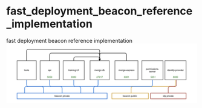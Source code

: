 # fast_deployment_beacon_reference_implementation
fast deployment beacon reference implementation
![My Image](Screenshot%20from%202022-12-13%2011-09-05.png)
